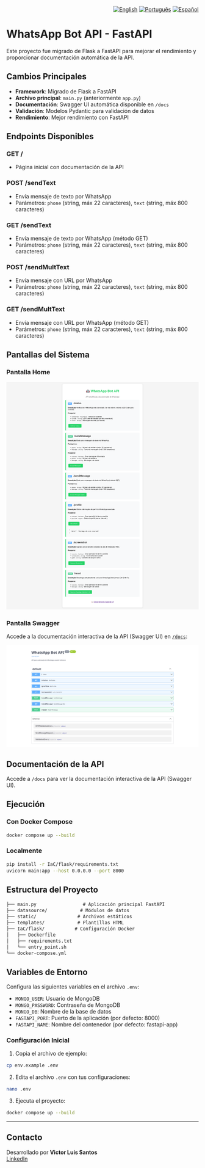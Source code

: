 <p align="right">
  <a href="README.md"><img src="https://em-content.zobj.net/thumbs/120/apple/354/flag-united-states_1f1fa-1f1f8.png" alt="English" width="30"/></a>
  <a href="README.pt-br.md"><img src="https://em-content.zobj.net/thumbs/120/apple/354/flag-brazil_1f1e7-1f1f7.png" alt="Português" width="30"/></a>
  <a href="README.es.md"><img src="https://em-content.zobj.net/thumbs/120/apple/354/flag-spain_1f1ea-1f1f8.png" alt="Español" width="30"/></a>
</p>

# WhatsApp Bot API - FastAPI

Este proyecto fue migrado de Flask a FastAPI para mejorar el rendimiento y proporcionar documentación automática de la API.

## Cambios Principales

- **Framework**: Migrado de Flask a FastAPI
- **Archivo principal**: `main.py` (anteriormente `app.py`)
- **Documentación**: Swagger UI automática disponible en `/docs`
- **Validación**: Modelos Pydantic para validación de datos
- **Rendimiento**: Mejor rendimiento con FastAPI

## Endpoints Disponibles

### GET /
- Página inicial con documentación de la API

### POST /sendText
- Envía mensaje de texto por WhatsApp
- Parámetros: `phone` (string, máx 22 caracteres), `text` (string, máx 800 caracteres)

### GET /sendText
- Envía mensaje de texto por WhatsApp (método GET)
- Parámetros: `phone` (string, máx 22 caracteres), `text` (string, máx 800 caracteres)

### POST /sendMultText
- Envía mensaje con URL por WhatsApp
- Parámetros: `phone` (string, máx 22 caracteres), `text` (string, máx 800 caracteres)

### GET /sendMultText
- Envía mensaje con URL por WhatsApp (método GET)
- Parámetros: `phone` (string, máx 22 caracteres), `text` (string, máx 800 caracteres)

## Pantallas del Sistema

### Pantalla Home

![Home del Sistema](assets/home.png)

### Pantalla Swagger

Accede a la documentación interactiva de la API (Swagger UI) en [`/docs`](http://localhost:8000/docs):

![Swagger UI](assets/swagger.png)

## Documentación de la API

Accede a `/docs` para ver la documentación interactiva de la API (Swagger UI).

## Ejecución

### Con Docker Compose
```bash
docker compose up --build
```

### Localmente
```bash
pip install -r IaC/flask/requirements.txt
uvicorn main:app --host 0.0.0.0 --port 8000
```

## Estructura del Proyecto

```
├── main.py                 # Aplicación principal FastAPI
├── datasource/            # Módulos de datos
├── static/               # Archivos estáticos
├── templates/            # Plantillas HTML
├── IaC/flask/           # Configuración Docker
│   ├── Dockerfile
│   ├── requirements.txt
│   └── entry_point.sh
└── docker-compose.yml
```

## Variables de Entorno

Configura las siguientes variables en el archivo `.env`:

- `MONGO_USER`: Usuario de MongoDB
- `MONGO_PASSWORD`: Contraseña de MongoDB
- `MONGO_DB`: Nombre de la base de datos
- `FASTAPI_PORT`: Puerto de la aplicación (por defecto: 8000)
- `FASTAPI_NAME`: Nombre del contenedor (por defecto: fastapi-app)

### Configuración Inicial

1. Copia el archivo de ejemplo:
```bash
cp env.example .env
```

2. Edita el archivo `.env` con tus configuraciones:
```bash
nano .env
```

3. Ejecuta el proyecto:
```bash
docker compose up --build
```

---

## Contacto

Desarrollado por **Victor Luis Santos**  
[LinkedIn](https://br.linkedin.com/in/victor-luis-santos)